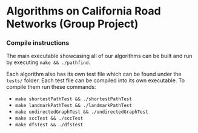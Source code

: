 # Algorithms on California Road Networks (Group Project)


### Compile instructions
The main executable showcasing all of our algorithms can be built and run by executing `make && ./pathfind`.

Each algorithm also has its own test file which can be found under the `tests/` folder. Each test file can be compiled into its own executable. To compile them run these commands:
- `make shortestPathTest && ./shortestPathTest`
- `make landmarkPathTest && ./landmarkPathTest`
- `make undirectedGraphTest && ./undirectedGraphTest`
- `make sccTest && ./sccTest`
- `make dfsTest && ./dfsTest`
